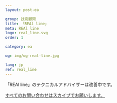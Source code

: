 ```yaml
---
layout: post-ea

group: 技術顧問
title: 「REAl line」
meta: REAl line
logo: real_line.svg
order: 1

category: ea

og: img/og-real-line.jpg

lang: jp
ref: real_line
---
```


「REAl line」のテクニカルアドバイザーは改善中です。

<a href="skype:chutkoy89?chat" target="_blank">すべてのお問い合わせはスカイプでお願いします。</a>

